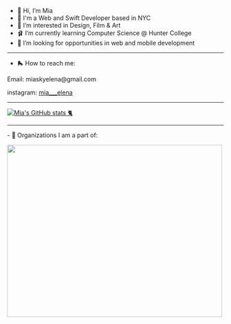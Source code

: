 
- 🎀 Hi, I’m Mia
- 🦩 I'm a Web and Swift Developer based in NYC
- 💮 I’m interested in Design, Film & Art 
- 🩰  I’m currently learning Computer Science @ Hunter College
- 📱 I’m looking for opportunities in web and mobile development 

<hr>

- 🛼 How to reach me: 
<p>Email: miaskyelena@gmail.com</p>
<p>instagram: <a href="https://www.instagram.com/mia___elena/">mia___elena</a></p>

<hr>

[![Mia's GitHub stats 🐈](https://github-readme-stats.vercel.app/api?username=miaskyelena&theme=nightowl&show_icons=true)]([https://github.com/anuraghazra/github-readme-stats](https://github.com/miaskyelena))

<hr>
- 🎀 Organizations I am a part of: 

<img src= "https://www.hyperakt.com/assets/images/girls-who-code-annual-report-2021-2/GWC-Card-Assets-1.png" width="500" 
     height="400">


<!---
miaskyelena/miaskyelena is a ✨ special ✨ repository because its `README.md` (this file) appears on your GitHub profile.
You can click the Preview link to take a look at your changes.
--->
